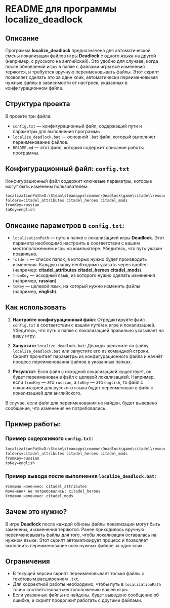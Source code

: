# README для программы localize_deadlock

## Описание

Программа **localize_deadlock** предназначена для автоматической смены локализации файлов игры **Deadlock** с одного языка на другой (например, с русского на английский). Это удобно для случаев, когда после обновлений игры в папке с файлами игры все изменения теряются, и требуется вручную переименовывать файлы. Этот скрипт позволяет сделать это за один клик, автоматически переименовывая нужные файлы в зависимости от настроек, указанных в конфигурационном файле.

## Структура проекта

В проекте три файла:

- `config.txt` — конфигурационный файл, содержащий пути и параметры для выполнения программы.
- `localize_deadlock.bat` — основной `.bat` файл, который выполняет переименование файлов.
- `README.md` — этот файл, который содержит описание работы программы.

## Конфигурационный файл: `config.txt`

Конфигурационный файл содержит ключевые параметры, которые могут быть изменены пользователем:

```txt
localizationPath=D:\Steam\steamapps\common\Deadlock\game\citadel\resource\localization
folders=citadel_attributes citadel_heroes citadel_mods
fromKey=russian
toKey=english
```

## Описание параметров в `config.txt`:

- `localizationPath` — путь к папке с локализацией игры **Deadlock**. Этот параметр необходимо настроить в соответствии с вашим местоположением игры на компьютере. Убедитесь, что путь указан правильно.
- `folders` — список папок, в которых нужно будет производить изменения. Каждую папку необходимо указать через пробел (например: **citadel_attributes citadel_heroes citadel_mods**).
- `fromKey` — исходный язык, из которого нужно сделать изменения (например, **russian**).
- `toKey` — целевой язык, на который нужно изменить файлы (например, **english**).

## Как использовать

1. **Настройте конфигурационный файл**: Отредактируйте файл ``config.txt`` в соответствии с вашим путём к игре и локализацией. Убедитесь, что путь к папке с локализацией правильно указывает на вашу игру.

2. **Запустите** ``localize_deadlock.bat``: Дважды щелкните по файлу ``localize_deadlock.bat`` или запустите его из командной строки. Скрипт прочитает параметры из конфигурационного файла и начнёт процесс переименования файлов в указанных папках.

3. **Результат**: Если файл с исходной локализацией существует, он будет переименован в файл с целевой локализацией. Например, если ``fromKey`` — это ``russian``, а ``toKey`` — это ``english``, то файл с локализацией для русского языка будет переименован в файл с локализацией для английского.

В случае, если файл для переименования не найден, будет выведено сообщение, что изменения не потребовались.

## Пример работы:

### Пример содержимого `config.txt`:

```txt
localizationPath=D:\Steam\steamapps\common\Deadlock\game\citadel\resource\localization
folders=citadel_attributes citadel_heroes citadel_mods
fromKey=russian
toKey=english
```

### Пример вывода после выполнения `localize_deadlock.bat`:

```txt
Успешно изменено: citadel_attributes
Изменения не потребовались: citadel_heroes
Успешно изменено: citadel_mods
```

## Зачем это нужно?

В игре **Deadlock** после каждой обновы файлы локализации могут быть заменены, и изменения теряются. Ранее приходилось вручную переименовывать файлы для того, чтобы локализация оставалась на нужном языке. Этот скрипт автоматизирует процесс и позволяет выполнить переименование всех нужных файлов за один клик.

## Ограничения

- В текущей версии скрипт переименовывает только файлы с текстовым расширением `.txt`.
- Для корректной работы необходимо, чтобы путь в `localizationPath` точно соответствовал местоположению вашей игры.
- Если указанные файлы не найдены, будет выведено сообщение об ошибке, и скрипт продолжит работать с другими файлами.
